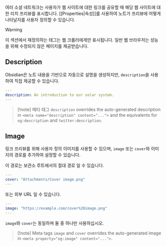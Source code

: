 여러 소셜 네트워크는 사용자가 웹 사이트에 대한 링크를 공유할 때 해당 웹 사이트에 대한 리치 프리뷰를 표시합니다. [[Properties|속성]]를 사용하여 노트가 프리뷰에 어떻게 나타날지를 사용자 정의할 수 있습니다.

> [!warning]
> 이 섹션에서 재정의하는 태그는 웹 크롤러에게만 표시됩니다. 일반 웹 브라우저는 성능을 위해 수정되지 않은 페이지를 제공받습니다.

## Description

Obsidian은 노트 내용을 기반으로 자동으로 설명을 생성하지만, `description`을 사용하여 직접 제공할 수 있습니다.

```yaml
---
description: An introduction to our solar system.
---
```

> [!note] 메타 태그
> `description` overrides the auto-generated description in `<meta name="description" content="...">` and the equivalents for `og:description` and `twitter:description`.

## Image

링크 프리뷰를 위해 사용자 정의 이미지를 사용할 수 있으며, `image` 또는 `cover`와 이미지의 경로를 추가하여 설정할 수 있습니다.

이 경로는 보관소 루트에서의 절대 경로 일 수 있습니다.

```yaml
---
cover: "Attachments/Cover image.png"
---
```

또는 외부 URL 일 수 있습니다.

```yaml
---
image: "https://example.com/cover%20image.png"
---
```

`image`와 `cover`는 동일하며 둘 중 하나만 사용하십시오.

> [!note] Meta tags
> `image` and `cover` overrides the auto-generated image in `<meta property="og:image" content="...">`.
